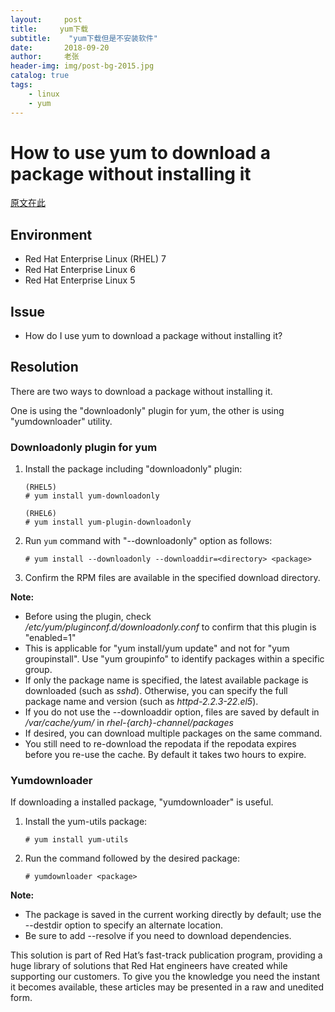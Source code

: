 ```yaml
---
layout:     post
title:     yum下载
subtitle:    "yum下载但是不安装软件"
date:       2018-09-20
author:     老张
header-img: img/post-bg-2015.jpg
catalog: true
tags:
    - linux
    - yum
---
```

# How to use yum to download a package without installing it

 [原文在此](https://access.redhat.com/solutions/10154)

## Environment

- Red Hat Enterprise Linux (RHEL) 7
- Red Hat Enterprise Linux 6
- Red Hat Enterprise Linux 5

## Issue

- How do I use yum to download a package without installing it?

## Resolution

There are two ways to download a package without installing it.

One is using the "downloadonly" plugin for yum, the other is using "yumdownloader" utility.

### Downloadonly plugin for yum

1. Install the package including "downloadonly" plugin:

   ```
   (RHEL5)
   # yum install yum-downloadonly
   
   (RHEL6)
   # yum install yum-plugin-downloadonly
   ```

2. Run `yum` command with "--downloadonly" option as follows:


   ```
   # yum install --downloadonly --downloaddir=<directory> <package>
   ```

3. Confirm the RPM files are available in the specified download directory.

**Note:**

- Before using the plugin, check */etc/yum/pluginconf.d/downloadonly.conf* to confirm that this plugin is "enabled=1"
- This is applicable for "yum install/yum update" and not for "yum groupinstall". Use "yum groupinfo" to identify packages within a specific group.
- If only the package name is specified, the latest available package is downloaded (such as *sshd*). Otherwise, you can specify the full package name and version (such as *httpd-2.2.3-22.el5*).
- If you do not use the --downloaddir option, files are saved by default in */var/cache/yum/* in *rhel-{arch}-channel/packages*
- If desired, you can download multiple packages on the same command.
- You still need to re-download the repodata if the repodata expires before you re-use the cache. By default it takes two hours to expire.

### Yumdownloader

If downloading a installed package, "yumdownloader" is useful.

1. Install the yum-utils package:

   ```
   # yum install yum-utils
   ```

2. Run the command followed by the desired package:

   ```
   # yumdownloader <package>
   ```

**Note:**

- The package is saved in the current working directly by default; use the --destdir option to specify an alternate location.
- Be sure to add --resolve if you need to download dependencies.




This solution is part of Red Hat’s fast-track publication program, providing a huge library of solutions that Red Hat engineers have created while supporting our customers. To give you the knowledge you need the instant it becomes available, these articles may be presented in a raw and unedited form.